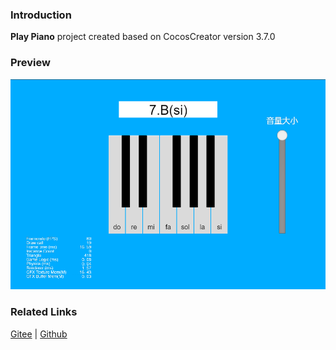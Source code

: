 ### Introduction

**Play Piano** project created based on CocosCreator version 3.7.0

### Preview
![image](../../../image/202203/2022030211.png)

### Related Links
[Gitee](https://gitee.com/mirrors_cocos-creator/test-cases-3d/tree/v3.0/assets/cases/audio) | [Github](https://github.com/cocos-creator/test-cases-3d/tree/v3.0/assets/cases/audio)